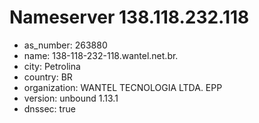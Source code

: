 # Nameserver 138.118.232.118

* as_number: 263880
* name: 138-118-232-118.wantel.net.br.
* city: Petrolina
* country: BR
* organization: WANTEL TECNOLOGIA LTDA. EPP
* version: unbound 1.13.1
* dnssec: true
